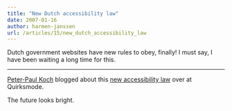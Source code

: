 ```yaml
---
title: "New Dutch accessibility law"
date: 2007-01-16
author: harmen-janssen
url: /articles/15/new_dutch_accessibility_law
---
```


<p>
Dutch government websites have new rules to obey, finally! I must say, I have been waiting a long time for this.</p>

---

[Peter-Paul Koch](http://www.quirksmode.org/blog/archives/2007/01/new_dutch_acces.html) blogged about this [new accessibility law](http://webrichtlijnen.overheid.nl/besluit/tekst-besluit-en-toelichting/) over at Quirksmode.

The future looks bright.

